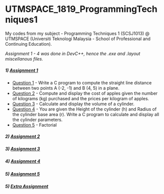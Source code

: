 # UTMSPACE_1819_ProgrammingTechniques1
My codes from my subject - Programming Techniques 1 (SCSJ1013) @ UTMSPACE (Universiti Teknologi Malaysia - School of Professional and Continuing Education).

_Assignment 1 - 4 was done in DevC++, hence the .exe and .layout miscellanous files._

##### 1) [Assignment 1](https://github.com/Chikoness/UTMSPACE_1819_ProgrammingTechniques1/tree/master/Assignment_1)
- [Question 1](https://github.com/Chikoness/UTMSPACE_1819_ProgrammingTechniques1/tree/master/Assignment_1/Question_1) - Write a C program to compute the straight line distance between two points A (-2, -1) and B (4, 5) in a plane.
- [Question 2](https://github.com/Chikoness/UTMSPACE_1819_ProgrammingTechniques1/tree/master/Assignment_1/Question_2) - Compute and display the cost of apples given the number of kilograms (kg) purchased and the prices per kilogram of apples.
- [Question 3](https://github.com/Chikoness/UTMSPACE_1819_ProgrammingTechniques1/tree/master/Assignment_1/Question_3) - Calculate and display the volume of a cylinder.
- [Question 4](https://github.com/Chikoness/UTMSPACE_1819_ProgrammingTechniques1/tree/master/Assignment_1/Question_4) - You are given the Height of the cylinder (h) and Radius of the cylinder base area (r). Write a C program to calculate and display all the cylinder parameters.
- [Question 5](https://github.com/Chikoness/UTMSPACE_1819_ProgrammingTechniques1/tree/master/Assignment_1/Question_5) - Factorial

##### 2) [Assignment 2](https://github.com/Chikoness/UTMSPACE_1819_ProgrammingTechniques1/tree/master/Assignment_2)
##### 3) [Assignment 3](https://github.com/Chikoness/UTMSPACE_1819_ProgrammingTechniques1/tree/master/Assignment_3)
##### 4) [Assignment 4](https://github.com/Chikoness/UTMSPACE_1819_ProgrammingTechniques1/tree/master/Assignment_4)
##### 5) [Assignment 5](https://github.com/Chikoness/UTMSPACE_1819_ProgrammingTechniques1/tree/master/Assignment_5)
##### 5) [Extra Assignment](https://github.com/Chikoness/UTMSPACE_1819_ProgrammingTechniques1/tree/master/Extra_Assignment)
